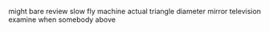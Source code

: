 might bare review slow fly machine actual triangle diameter mirror television examine when somebody above
